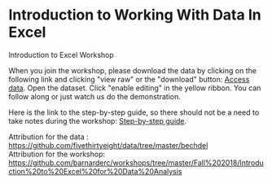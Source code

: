 # Introduction to Working With Data In Excel
Introduction to Excel Workshop

When you join the workshop, please download the data by clicking on the following link and clicking "view raw" or the "download" button: [Access data](https://github.com/Digital-Scholarship-Hub/WorkingWithDataInExcel/blob/main/Mcg_ExcelLDW_20240206_v1.xlsx). Open the dataset. Click "enable editing" in the yellow ribbon. You can follow along or just watch us do the demonstration.

Here is the link to the step-by-step guide, so there should not be a need to take notes during the workshop: [Step-by-step guide](https://github.com/Digital-Scholarship-Hub/WorkingWithDataInExcel/blob/main/Excel-erateYourDataAnalysisSkills.pdf).

Attribution for the data : https://github.com/fivethirtyeight/data/tree/master/bechdel <br>
Attribution for the workshop: https://github.com/barnarderc/workshops/tree/master/Fall%202018/Introduction%20to%20Excel%20for%20Data%20Analysis <br>





